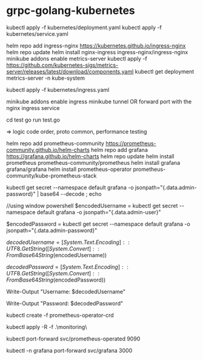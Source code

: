 # grpc-golang-kubernetes

kubectl apply -f kubernetes/deployment.yaml kubectl apply -f kubernetes/service.yaml

helm repo add ingress-nginx <https://kubernetes.github.io/ingress-nginx> helm repo update helm install nginx-ingress ingress-nginx/ingress-nginx minikube addons enable metrics-server kubectl apply -f <https://github.com/kubernetes-sigs/metrics-server/releases/latest/download/components.yaml> kubectl get deployment metrics-server -n kube-system

kubectl apply -f kubernetes/ingress.yaml

minikube addons enable ingress minikube tunnel OR forward port with the nginx ingress service

cd test go run test.go

=> logic code order, proto common, performance testing

helm repo add prometheus-community <https://prometheus-community.github.io/helm-charts> helm repo add grafana <https://grafana.github.io/helm-charts> helm repo update helm install prometheus prometheus-community/prometheus helm install grafana grafana/grafana helm install prometheus-operator prometheus-community/kube-prometheus-stack

kubectl get secret --namespace default grafana -o jsonpath="{.data.admin-password}" | base64 --decode ; echo

//using window powershell $encodedUsername = kubectl get secret --namespace default grafana -o jsonpath="{.data.admin-user}"

$encodedPassword = kubectl get secret --namespace default grafana -o jsonpath="{.data.admin-password}"

$decodedUsername = [System.Text.Encoding]::UTF8.GetString([System.Convert]::FromBase64String($encodedUsername))

$decodedPassword = [System.Text.Encoding]::UTF8.GetString([System.Convert]::FromBase64String($encodedPassword))

Write-Output "Username: $decodedUsername"

Write-Output "Password: $decodedPassword"

kubectl create -f prometheus-operator-crd

kubectl apply -R -f .\monitoring\

kubectl port-forward svc/prometheus-operated 9090

kubectl -n grafana port-forward svc/grafana 3000
